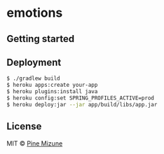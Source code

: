 # emotions

## Getting started

## Deployment

```sh
$ ./gradlew build 
$ heroku apps:create your-app
$ heroku plugins:install java
$ heroku config:set SPRING_PROFILES_ACTIVE=prod
$ heroku deploy:jar --jar app/build/libs/app.jar
```

## License
MIT &copy; [Pine Mizune](https://profile.pine.moe/)
